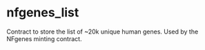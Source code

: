 # nfgenes_list
Contract to store the list of ~20k unique human genes. Used by the NFgenes minting contract.
